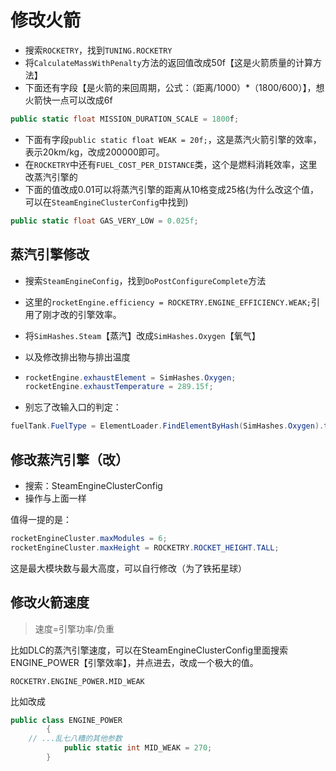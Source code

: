 # 修改火箭

* 搜索`ROCKETRY`，找到`TUNING.ROCKETRY`
* 将`CalculateMassWithPenalty`方法的返回值改成50f【这是火箭质量的计算方法】
* 下面还有字段【是火箭的来回周期，公式：（距离/1000）*（1800/600）】，想火箭快一点可以改成6f

```c#
public static float MISSION_DURATION_SCALE = 1800f;
```

* 下面有字段`public static float WEAK = 20f;`，这是蒸汽火箭引擎的效率，表示20km/kg，改成200000即可。
* 在`ROCKETRY`中还有`FUEL_COST_PER_DISTANCE`类，这个是燃料消耗效率，这里改蒸汽引擎的
* 下面的值改成0.01可以将蒸汽引擎的距离从10格变成25格(为什么改这个值，可以在`SteamEngineClusterConfig`中找到)

```c#
public static float GAS_VERY_LOW = 0.025f;
```

## 蒸汽引擎修改

* 搜索`SteamEngineConfig`，找到`DoPostConfigureComplete`方法

* 这里的`rocketEngine.efficiency = ROCKETRY.ENGINE_EFFICIENCY.WEAK;`引用了刚才改的引擎效率。

* 将`SimHashes.Steam`【蒸汽】改成`SimHashes.Oxygen`【氧气】

* 以及修改排出物与排出温度

* ```c#
  rocketEngine.exhaustElement = SimHashes.Oxygen;
  rocketEngine.exhaustTemperature = 289.15f;
  ```

* 别忘了改输入口的判定：

```c#
fuelTank.FuelType = ElementLoader.FindElementByHash(SimHashes.Oxygen).tag;
```

## 修改蒸汽引擎（改）

* 搜索：SteamEngineClusterConfig
* 操作与上面一样

值得一提的是：

```c#
rocketEngineCluster.maxModules = 6;
rocketEngineCluster.maxHeight = ROCKETRY.ROCKET_HEIGHT.TALL;
```

这是最大模块数与最大高度，可以自行修改（为了铁拓星球）

## 修改火箭速度

> 速度=引擎功率/负重

比如DLC的蒸汽引擎速度，可以在SteamEngineClusterConfig里面搜索ENGINE_POWER【引擎效率】，并点进去，改成一个极大的值。

```
ROCKETRY.ENGINE_POWER.MID_WEAK
```

比如改成

```c#
public class ENGINE_POWER
		{
    // ...乱七八糟的其他参数
			public static int MID_WEAK = 270;
		}
```

